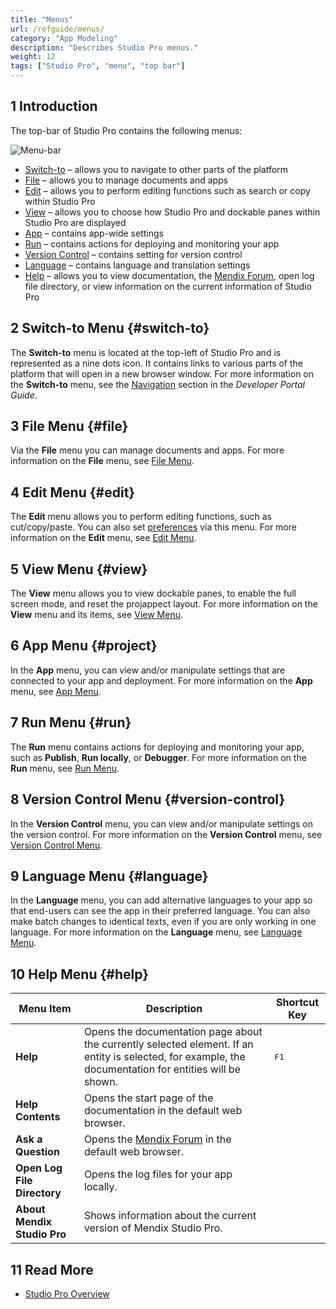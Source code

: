 ```yaml
---
title: "Menus"
url: /refguide/menus/
category: "App Modeling"
description: "Describes Studio Pro menus."
weight: 12
tags: ["Studio Pro", "menu", "top bar"]
---
```


## 1 Introduction

The top-bar of Studio Pro contains the following menus:

![Menu-bar](/attachments/refguide/modeling/menus/menu-bar.png)

* [Switch-to](#switch-to) – allows you to navigate to other parts of the platform
* [File](#file) – allows you to manage documents and apps
* [Edit](#edit) – allows you to perform editing functions such as search or copy within Studio Pro
* [View](#view) – allows you to choose how Studio Pro and dockable panes within Studio Pro are displayed
* [App](#project) – contains app-wide settings
* [Run](#run) – contains actions for deploying and monitoring your app 
* [Version Control](#version-control) – contains setting for version control
* [Language](#language) – contains language and translation settings
* [Help](#help)  – allows you to view documentation, the [Mendix Forum](https://forum.mendixcloud.com/index4.html), open log file directory, or view information on  the current information of Studio Pro

## 2 Switch-to Menu {#switch-to}

The **Switch-to** menu is located at the top-left of Studio Pro and is represented as a nine dots icon. It contains links to various parts of the platform that will open in a new browser window. For more information on the **Switch-to** menu, see the [Navigation](/developerportal/index#navigation) section in the *Developer Portal Guide*.

## 3 File Menu {#file}

Via the **File** menu you can manage documents and apps. For more information on the **File** menu, see [File Menu](file-menu).

## 4 Edit Menu {#edit}

The **Edit** menu allows you to perform editing functions, such as cut/copy/paste. You can also set [preferences](preferences-dialog) via this menu. For more information on the **Edit** menu, see [Edit Menu](edit-menu).

## 5 View Menu {#view}

The **View** menu allows you to view dockable panes, to enable the full screen mode, and reset the projappect layout. For more information on the **View** menu and its items, see [View Menu](view-menu).

## 6 App Menu {#project}

In the **App** menu, you can view and/or manipulate settings that are connected to your app and deployment. For more information on the **App** menu, see [App Menu](app-menu).

## 7 Run Menu {#run}

The **Run** menu contains actions for deploying and monitoring your app, such as **Publish**, **Run locally**, or **Debugger**. For more information on the **Run** menu, see [Run Menu](run-menu). 

## 8 Version Control Menu {#version-control}

In the **Version Control** menu, you can view and/or manipulate settings on the version control. For more information on the **Version Control** menu, see [Version Control Menu](version-control-menu).

## 9 Language Menu {#language}

In the **Language** menu, you can add alternative languages to your app so that end-users can see the app in their preferred language. You can also make batch changes to identical texts, even if you are only working in one language. For more information on the **Language** menu, see [Language Menu](translatable-texts).

## 10 Help Menu {#help}

| Menu Item | Description | Shortcut Key |
| --- | --- | --- |
| **Help** | Opens the documentation page about the currently selected element. If an entity is selected, for example, the documentation for entities will be shown. | <kbd>F1</kbd> |
| **Help Contents** | Opens the start page of the documentation in the default web browser. |   |
| **Ask a Question** | Opens the [Mendix Forum](https://forum.mendixcloud.com/index4.html) in the default web browser. |   |
| **Open Log File Directory** | Opens the log files for your app locally. |   |
| **About Mendix Studio Pro** | Shows information about the current version of Mendix Studio Pro. |   |

## 11 Read More

* [Studio Pro Overview](studio-pro-overview)

